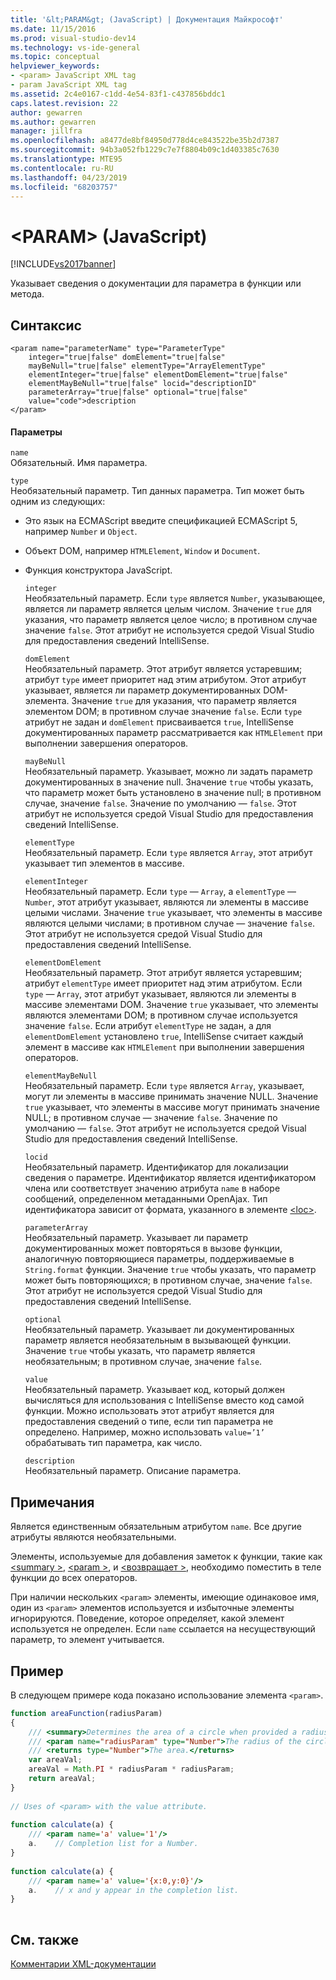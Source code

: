 ```yaml
---
title: '&lt;PARAM&gt; (JavaScript) | Документация Майкрософт'
ms.date: 11/15/2016
ms.prod: visual-studio-dev14
ms.technology: vs-ide-general
ms.topic: conceptual
helpviewer_keywords:
- <param> JavaScript XML tag
- param JavaScript XML tag
ms.assetid: 2c4e0167-c1dd-4e54-83f1-c437856bddc1
caps.latest.revision: 22
author: gewarren
ms.author: gewarren
manager: jillfra
ms.openlocfilehash: a8477de8bf84950d778d4ce843522be35b2d7387
ms.sourcegitcommit: 94b3a052fb1229c7e7f8804b09c1d403385c7630
ms.translationtype: MTE95
ms.contentlocale: ru-RU
ms.lasthandoff: 04/23/2019
ms.locfileid: "68203757"
---
```

# <a name="ltparamgt-javascript"></a>&lt;PARAM&gt; (JavaScript)
[!INCLUDE[vs2017banner](../includes/vs2017banner.md)]

Указывает сведения о документации для параметра в функции или метода.  
  
## <a name="syntax"></a>Синтаксис  
  
```  
<param name="parameterName" type="ParameterType"  
    integer="true|false" domElement="true|false"  
    mayBeNull="true|false" elementType="ArrayElementType"  
    elementInteger="true|false" elementDomElement="true|false"  
    elementMayBeNull="true|false" locid="descriptionID"  
    parameterArray="true|false" optional="true|false"  
    value="code">description  
</param>  
```  
  
#### <a name="parameters"></a>Параметры  
 `name`  
 Обязательный. Имя параметра.  
  
 `type`  
 Необязательный параметр. Тип данных параметра. Тип может быть одним из следующих:  
  
- Это язык на ECMAScript введите спецификацией ECMAScript 5, например `Number` и `Object`.  
  
- Объект DOM, например `HTMLElement`, `Window` и `Document`.  
  
- Функция конструктора JavaScript.  
  
  `integer`  
  Необязательный параметр. Если `type` является `Number`, указывающее, является ли параметр является целым числом. Значение `true` для указания, что параметр является целое число; в противном случае значение `false`. Этот атрибут не используется средой Visual Studio для предоставления сведений IntelliSense.  
  
  `domElement`  
  Необязательный параметр. Этот атрибут является устаревшим; атрибут `type` имеет приоритет над этим атрибутом. Этот атрибут указывает, является ли параметр документированных DOM-элемента. Значение `true` для указания, что параметр является элементом DOM; в противном случае значение `false`. Если `type` атрибут не задан и `domElement` присваивается `true`, IntelliSense документированных параметр рассматривается как `HTMLElement` при выполнении завершения операторов.  
  
  `mayBeNull`  
  Необязательный параметр. Указывает, можно ли задать параметр документированных в значение null. Значение `true` чтобы указать, что параметр может быть установлено в значение null; в противном случае, значение `false`. Значение по умолчанию — `false`. Этот атрибут не используется средой Visual Studio для предоставления сведений IntelliSense.  
  
  `elementType`  
  Необязательный параметр. Если `type` является `Array`, этот атрибут указывает тип элементов в массиве.  
  
  `elementInteger`  
  Необязательный параметр. Если `type` — `Array`, а `elementType` — `Number`, этот атрибут указывает, являются ли элементы в массиве целыми числами. Значение `true` указывает, что элементы в массиве являются целыми числами; в противном случае — значение `false`. Этот атрибут не используется средой Visual Studio для предоставления сведений IntelliSense.  
  
  `elementDomElement`  
  Необязательный параметр. Этот атрибут является устаревшим; атрибут `elementType` имеет приоритет над этим атрибутом. Если `type` — `Array`, этот атрибут указывает, являются ли элементы в массиве элементами DOM. Значение `true` указывает, что элементы являются элементами DOM; в противном случае используется значение `false`. Если атрибут `elementType` не задан, а для `elementDomElement` установлено `true`, IntelliSense считает каждый элемент в массиве как `HTMLElement` при выполнении завершения операторов.  
  
  `elementMayBeNull`  
  Необязательный параметр. Если `type` является `Array`, указывает, могут ли элементы в массиве принимать значение NULL. Значение `true` указывает, что элементы в массиве могут принимать значение NULL; в противном случае — значение `false`. Значение по умолчанию — `false`. Этот атрибут не используется средой Visual Studio для предоставления сведений IntelliSense.  
  
  `locid`  
  Необязательный параметр. Идентификатор для локализации сведения о параметре. Идентификатор является идентификатором члена или соответствует значению атрибута `name` в наборе сообщений, определенном метаданными OpenAjax. Тип идентификатора зависит от формата, указанного в элементе [\<loc>](../ide/loc-javascript.md).  
  
  `parameterArray`  
  Необязательный параметр. Указывает ли параметр документированных может повторяться в вызове функции, аналогичную повторяющиеся параметры, поддерживаемые в `String.format` функции. Значение `true` чтобы указать, что параметр может быть повторяющихся; в противном случае, значение `false`. Этот атрибут не используется средой Visual Studio для предоставления сведений IntelliSense.  
  
  `optional`  
  Необязательный параметр. Указывает ли документированных параметр является необязательным в вызывающей функции. Значение `true` чтобы указать, что параметр является необязательным; в противном случае, значение `false`.  
  
  `value`  
  Необязательный параметр. Указывает код, который должен вычисляться для использования с IntelliSense вместо код самой функции. Можно использовать этот атрибут является для предоставления сведений о типе, если тип параметра не определено. Например, можно использовать `value=’1’` обрабатывать тип параметра, как число.  
  
  `description`  
  Необязательный параметр. Описание параметра.  
  
## <a name="remarks"></a>Примечания  
 Является единственным обязательным атрибутом `name`. Все другие атрибуты являются необязательными.  
  
 Элементы, используемые для добавления заметок к функции, такие как [ \<summary >](../ide/summary-javascript.md), [ \<param >](../ide/param-javascript.md), и [ \<возвращает >](../ide/returns-javascript.md), необходимо поместить в теле функции до всех операторов.  
  
 При наличии нескольких `<param>` элементы, имеющие одинаковое имя, один из `<param>` элементов используется и избыточные элементы игнорируются. Поведение, которое определяет, какой элемент используется не определен. Если `name` ссылается на несуществующий параметр, то элемент учитывается.  
  
## <a name="example"></a>Пример  
 В следующем примере кода показано использование элемента `<param>`.  
  
```javascript  
function areaFunction(radiusParam)  
{  
    /// <summary>Determines the area of a circle when provided a radius parameter.</summary>  
    /// <param name="radiusParam" type="Number">The radius of the circle.</param>  
    /// <returns type="Number">The area.</returns>  
    var areaVal;  
    areaVal = Math.PI * radiusParam * radiusParam;  
    return areaVal;  
}  
  
// Uses of <param> with the value attribute.  
  
function calculate(a) {  
    /// <param name='a' value='1'/>  
    a.    // Completion list for a Number.  
}  
  
function calculate(a) {  
    /// <param name='a' value='{x:0,y:0}'/>  
    a.    // x and y appear in the completion list.  
}  
  
```  
  
## <a name="see-also"></a>См. также  
 [Комментарии XML-документации](../ide/xml-documentation-comments-javascript.md)
